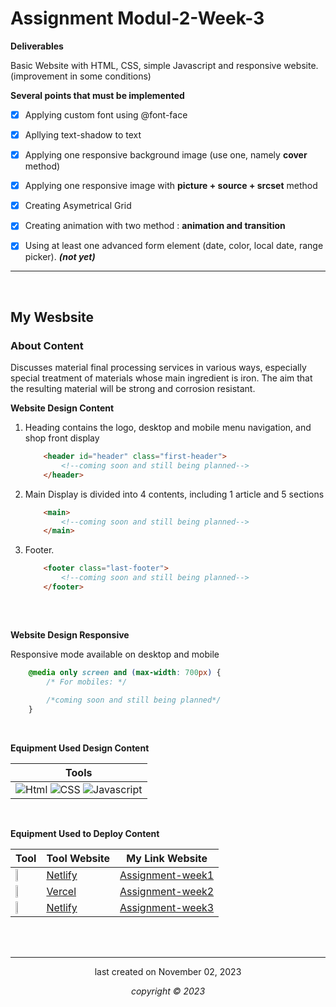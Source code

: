 
# Assignment Modul-2-Week-3

**Deliverables**

Basic Website with HTML, CSS, simple Javascript and responsive website. 
(improvement in some conditions)

**Several points that must be implemented**

- [x] Applying custom font using @font-face
- [x] Apllying text-shadow to text
- [x] Applying one responsive background image (use one, namely <b>cover</b> method)
- [x] Applying one responsive image with <b>picture + source + srcset</b> method
- [x] Creating Asymetrical Grid
- [x] Creating animation with two method : <b>animation and transition</b>
- [x] Using at least one advanced form element (date, color, local date, range picker). <b style="font-style:italic;">(not yet)</b>




---
</br>

## My Wesbsite 

### About Content

Discusses material final processing services in various ways, especially special treatment of materials whose main ingredient is iron. The aim that the resulting material will be strong and corrosion resistant.

**Website Design Content**

1. Heading contains the logo, desktop and mobile menu navigation, and shop front display
    ```html
        <header id="header" class="first-header">
            <!--coming soon and still being planned-->
        </header>
    ```
2. Main Display is divided into 4 contents, including 1 article and 5 sections
    ```html
        <main>
            <!--coming soon and still being planned-->
        </main>
    ```
3. Footer.
    ```html
        <footer class="last-footer">
            <!--coming soon and still being planned-->
        </footer>
        
    ```
    <br>

**Website Design Responsive**

Responsive mode available on desktop and mobile
```css
    @media only screen and (max-width: 700px) {
        /* For mobiles: */
        
        /*coming soon and still being planned*/
    }

```
<br>

**Equipment Used Design Content**

|      Tools     |
|----------------|
|![Html](https://cdn-icons-png.flaticon.com/128/5968/5968267.png) ![CSS](https://cdn-icons-png.flaticon.com/128/5968/5968242.png) ![Javascript](https://cdn-icons-png.flaticon.com/128/5968/5968292.png) |

<br>

**Equipment Used to Deploy Content**

|       Tool     | Tool Website | My Link Website|
|----------------|--------------|----------------|
|<img width="30%" src="https://pbs.twimg.com/profile_images/1633183038140981248/Mz4bv8Ja_400x400.png">|[Netlify](https:///)|[Assignment-week1](https://delightful-pixie-c253af.netlify.app/)|
|<img width="30%" src="https://logowik.com/content/uploads/images/vercel1868.jpg">|[Vercel](https://vercel.com/)|[Assignment-week2](https://module-1-imanmaris.vercel.app/)|
|<img width="30%" src="https://pbs.twimg.com/profile_images/1633183038140981248/Mz4bv8Ja_400x400.png">|[Netlify](https:///)|[Assignment-week3](https://starlit-clafoutis-b14efb.netlify.app/)|




<br>
<br>

---


<p align="center">last created on November 02, 2023</p>
<p align="center"><i>copyright &copy; 2023</i></p>


